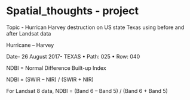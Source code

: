 # Spatial_thoughts - project
Topic - Hurrican Harvey destruction on US state Texas using before and after Landsat data

Hurricane – Harvey

Date- 26 August 2017- TEXAS
•	Path: 025
•	Row: 040


NDBI = Normal Difference Built-up Index 

NDBI = (SWIR – NIR) / (SWIR + NIR)

For Landsat 8 data, NDBI = (Band 6 – Band 5) / (Band 6 + Band 5)
